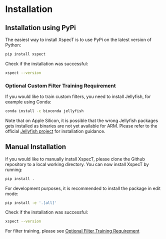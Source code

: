# Installation

## Installation using PyPi

The easiest way to install XspecT is to use PyPi on the latest version of Python:

```bash
pip install xspect
```

Check if the installation was successful:

```bash
xspect --version
```

### Optional Custom Filter Training Requirement

If you would like to train custom filters, you need to install Jellyfish, for example using Conda:

```bash
conda install -c bioconda jellyfish 
```

Note that on Apple Silicon, it is possible that the wrong Jellyfish packages gets installed as binaries are not yet available for ARM. Please refer to the official [Jellyfish project](https://github.com/gmarcais/Jellyfish) for installation guidance.

## Manual Installation

If you would like to manually install XspecT, please clone the Github repository to a local working directory. You can now install XspecT by running:

```bash
pip install .
```

For development purposes, it is recommended to install the package in edit mode:

```bash
pip install -e '.[all]'
```

Check if the installation was successful:

```bash
xspect --version
```

For filter training, please see [Optional Filter Training Requirement]

[Optional Filter Training Requirement]: #optional-custom-filter-training-requirement